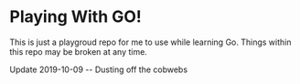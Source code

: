 # Playing With GO!

This is just a playgroud repo for me to use while learning Go. Things within this repo may be broken at any time.

Update 2019-10-09 -- Dusting off the cobwebs


